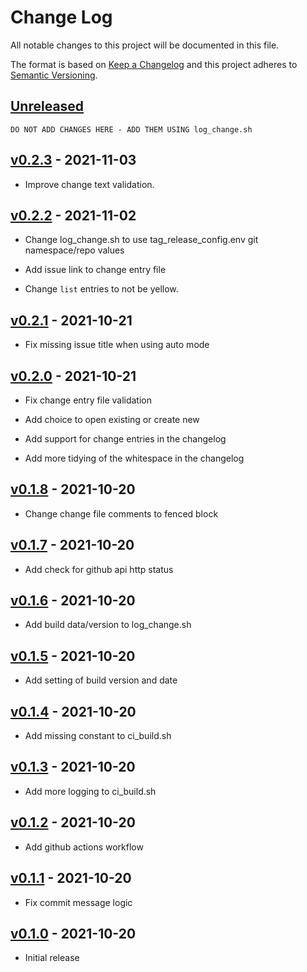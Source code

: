 # Change Log
All notable changes to this project will be documented in this file.

The format is based on [Keep a Changelog](http://keepachangelog.com/) 
and this project adheres to [Semantic Versioning](http://semver.org/).


## [Unreleased]

~~~
DO NOT ADD CHANGES HERE - ADD THEM USING log_change.sh
~~~


## [v0.2.3] - 2021-11-03

* Improve change text validation.


## [v0.2.2] - 2021-11-02

* Change log_change.sh to use tag_release_config.env git namespace/repo values

* Add issue link to change entry file

* Change `list` entries to not be yellow.


## [v0.2.1] - 2021-10-21

* Fix missing issue title when using auto mode


## [v0.2.0] - 2021-10-21

* Fix change entry file validation

* Add choice to open existing or create new

* Add support for change entries in the changelog

* Add more tidying of the whitespace in the changelog


## [v0.1.8] - 2021-10-20

* Change change file comments to fenced block


## [v0.1.7] - 2021-10-20

* Add check for github api http status


## [v0.1.6] - 2021-10-20

* Add build data/version to log_change.sh


## [v0.1.5] - 2021-10-20

* Add setting of build version and date


## [v0.1.4] - 2021-10-20

* Add missing constant to ci_build.sh


## [v0.1.3] - 2021-10-20

* Add more logging to ci_build.sh


## [v0.1.2] - 2021-10-20

* Add github actions workflow


## [v0.1.1] - 2021-10-20

* Fix commit message logic


## [v0.1.0] - 2021-10-20

* Initial release


[Unreleased]: https://github.com/at055612/release-it/compare/v0.2.3...master
[v0.2.3]: https://github.com/at055612/release-it/compare/v0.2.2...v0.2.3
[v0.2.2]: https://github.com/at055612/release-it/compare/v0.2.1...v0.2.2
[v0.2.1]: https://github.com/at055612/release-it/compare/v0.2.0...v0.2.1
[v0.2.0]: https://github.com/at055612/release-it/compare/v0.1.8...v0.2.0
[v0.1.8]: https://github.com/at055612/release-it/compare/v0.1.7...v0.1.8
[v0.1.7]: https://github.com/at055612/release-it/compare/v0.1.6...v0.1.7
[v0.1.6]: https://github.com/at055612/release-it/compare/v0.1.5...v0.1.6
[v0.1.5]: https://github.com/at055612/release-it/compare/v0.1.4...v0.1.5
[v0.1.4]: https://github.com/at055612/release-it/compare/v0.1.3...v0.1.4
[v0.1.3]: https://github.com/at055612/release-it/compare/v0.1.2...v0.1.3
[v0.1.2]: https://github.com/at055612/release-it/compare/v0.1.1...v0.1.2
[v0.1.1]: https://github.com/at055612/release-it/compare/v0.1.0...v0.1.1
[v0.1.0]: https://github.com/at055612/release-it/compare/v0.1.0...v0.1.0
